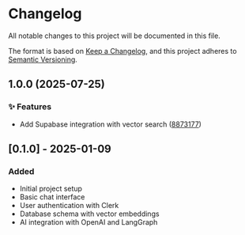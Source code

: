 # Changelog

All notable changes to this project will be documented in this file.

The format is based on [Keep a Changelog](https://keepachangelog.com/en/1.0.0/),
and this project adheres to [Semantic Versioning](https://semver.org/spec/v2.0.0.html).

## 1.0.0 (2025-07-25)


### ✨ Features

* Add Supabase integration with vector search ([8873177](https://github.com-alexandervtr/AlexanderVTr/aipartner/commit/887317703d0d7f7c053f01dc98df86997488e9ad))

## [0.1.0] - 2025-01-09

### Added

- Initial project setup
- Basic chat interface
- User authentication with Clerk
- Database schema with vector embeddings
- AI integration with OpenAI and LangGraph
